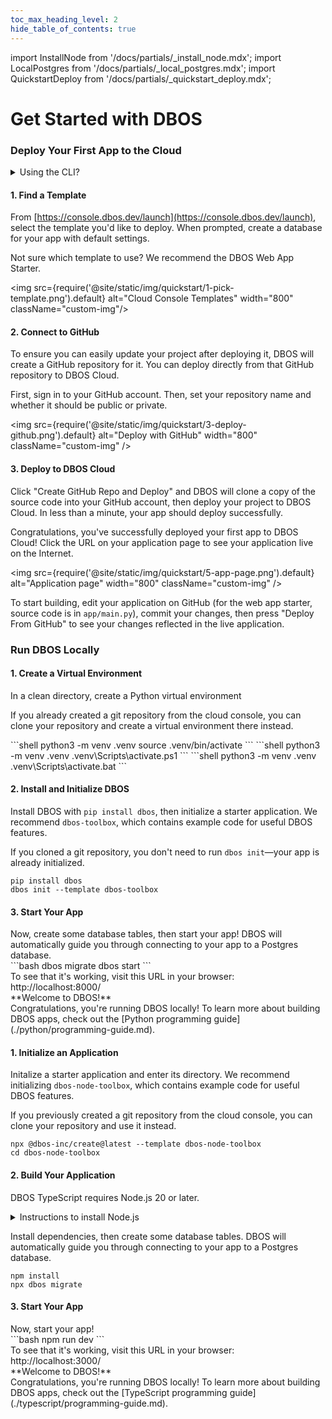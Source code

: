```yaml
---
toc_max_heading_level: 2
hide_table_of_contents: true
---
```


import InstallNode from '/docs/partials/_install_node.mdx';
import LocalPostgres from '/docs/partials/_local_postgres.mdx';
import QuickstartDeploy from '/docs/partials/_quickstart_deploy.mdx';

# Get Started with DBOS


### Deploy Your First App to the Cloud

<details className="custom-details">
<summary>Using the CLI?</summary>


<LargeTabs groupId="language" queryString="language">
<LargeTabItem value="python" label="Python">

<section className="row list">
<article className="col col--6">
#### 1. Initialize your application

Create a folder for your app with a virtual environment, then enter the folder and activate the virtual environment.
Next, install `dbos` and initialize your folder with a sample application.

> You can choose another name for your app. Names should be 3 to 30 characters long and contain only lowercase letters and numbers, dashes, and underscores.


</article>

<article className="col col--6">
<Tabs groupId="operating-systems" className="small-tabs">
<TabItem value="maclinux" label="macOS or Linux">
```shell
python3 -m venv my-app/.venv
cd my-app
source .venv/bin/activate
pip install dbos
dbos init
```
</TabItem>
<TabItem value="win-ps" label="Windows (PowerShell)">
```shell
python3 -m venv my-app/.venv
cd my-app
.venv\Scripts\activate.ps1
pip install dbos
dbos init
```
</TabItem>
<TabItem value="win-cmd" label="Windows (cmd)">
```shell
python3 -m venv my-app/.venv
cd my-app
.venv\Scripts\activate.bat
pip install dbos
dbos init
```
</TabItem>
</Tabs>

</article>

</section>

#### 2. Install the DBOS Cloud CLI
<section className="row list">
<article className="col col--6">

The Cloud CLI requires Node.js 20 or later.
</article>

<article className="col col--6">

<details>
<summary>Instructions to install Node.js</summary>

<InstallNode />

</details>
</article>

<article className="col col--6">
Run this command to install it.
</article>

<article className="col col--6">
```shell
npm i -g @dbos-inc/dbos-cloud@latest
```
</article>
</section>

#### 3. Deploy to DBOS Cloud!
<section className="row list">
<article className="col col--6">
First, run [`pip freeze`](https://pip.pypa.io/en/stable/cli/pip_freeze/) to create a 
[requirements file](https://pip.pypa.io/en/stable/reference/requirements-file-format/) specifying your app's dependencies. Then, run `dbos-cloud app deploy` to deploy your app to DBOS Cloud.
Follow the prompts to sign in and to provision a Postgres database server on the cloud.
</article>

<article className="col col--6">
```shell
pip freeze > requirements.txt
dbos-cloud app deploy
```
</article>

<QuickstartDeploy />

</section>


</LargeTabItem>
<LargeTabItem value="typescript" label="TypeScript">

#### 1. Initialize your application

<section className="row list">
<article className="col col--6">
DBOS TypeScript requires Node.js 20 or later.
</article>

<article className="col col--6">
<details>
<summary>Instructions to install Node.js</summary>

<InstallNode />
</details>
</article>

<article className="col col--6">
Initialize your app with this command.

> You can choose another name for your app. Names should be 3 to 30 characters long and contain only lowercase letters and numbers, dashes, and underscores.

It creates and initializes a new folder named `my-app/` with a sample app. Enter the folder to perform the next step.
</article>

<article className="col col--6">
```bash
npx -y @dbos-inc/create@latest -n my-app -t dbos-node-starter
cd my-app/
```
</article>
</section>

#### 2. Deploy to DBOS Cloud!
<section className="row list">
<article className="col col--6">
Install the DBOS Cloud CLI.
</article>

<article className="col col--6">
```
npm i -g @dbos-inc/dbos-cloud@latest
```
</article>

<article className="col col--6">
Then, run this command to deploy your app to DBOS Cloud.
Follow the prompts to sign in and to provision a Postgres database server on the cloud.
</article>

<article className="col col--6">
```shell
dbos-cloud app deploy
```
</article>

<QuickstartDeploy />

</section>

</LargeTabItem>

</LargeTabs>

</details>

<!-- Using cloud console -->
#### 1. Find a Template
From [https://console.dbos.dev/launch](https://console.dbos.dev/launch), select the template you'd like to deploy.
When prompted, create a database for your app with default settings.

Not sure which template to use? We recommend the DBOS Web App Starter.

<img src={require('@site/static/img/quickstart/1-pick-template.png').default} alt="Cloud Console Templates" width="800" className="custom-img"/>


#### 2. Connect to GitHub

To ensure you can easily update your project after deploying it, DBOS will create a GitHub repository for it.
You can deploy directly from that GitHub repository to DBOS Cloud.

First, sign in to your GitHub account.
Then, set your repository name and whether it should be public or private.

<img src={require('@site/static/img/quickstart/3-deploy-github.png').default} alt="Deploy with GitHub" width="800" className="custom-img" />

#### 3. Deploy to DBOS Cloud

Click "Create GitHub Repo and Deploy" and DBOS will clone a copy of the source code into your GitHub account, then deploy your project to DBOS Cloud.
In less than a minute, your app should deploy successfully.

Congratulations, you've successfully deployed your first app to DBOS Cloud!
Click the URL on your application page to see your application live on the Internet.

<img src={require('@site/static/img/quickstart/5-app-page.png').default} alt="Application page" width="800" className="custom-img" />

To start building, edit your application on GitHub (for the web app starter, source code is in `app/main.py`), commit your changes, then press "Deploy From GitHub" to see your changes reflected in the live application.


### Run DBOS Locally

<LargeTabs groupId="language">
<LargeTabItem value="python" label="Python">

<section className="row list">
<article className="col col--6">

#### 1. Create a Virtual Environment
In a clean directory, create a Python virtual environment

If you already created a git repository from the cloud console, you can clone your repository and create a virtual environment there instead.

</article>

<article className="col col--6">

<Tabs groupId="operating-systems" className="small-tabs">
<TabItem value="maclinux" label="macOS or Linux">
```shell
python3 -m venv .venv
source .venv/bin/activate
```
</TabItem>
<TabItem value="win-ps" label="Windows (PowerShell)">
```shell
python3 -m venv .venv
.venv\Scripts\activate.ps1
```
</TabItem>
<TabItem value="win-cmd" label="Windows (cmd)">
```shell
python3 -m venv .venv
.venv\Scripts\activate.bat
```
</TabItem>
</Tabs>

</article>
</section>

<section className="row list">
<article className="col col--6">

#### 2. Install and Initialize DBOS
Install DBOS with `pip install dbos`, then initialize a starter application.
We recommend `dbos-toolbox`, which contains example code for useful DBOS features.

If you cloned a git repository, you don't need to run `dbos init`&mdash;your app is already initialized.

</article>

<article className="col col--6">

```shell
pip install dbos
dbos init --template dbos-toolbox
```

</article>
</section>


#### 3. Start Your App

<section className="row list">

<article className="col col--6">
Now, create some database tables, then start your app!
DBOS will automatically guide you through connecting to your app to a Postgres database.
</article>

<article className="col col--6">
```bash
dbos migrate
dbos start
```
</article>

<article className="col col--6">
To see that it's working, visit this URL in your browser: http://localhost:8000/
</article>

<article className="col col--6">
<BrowserWindow url="http://localhost:8000/">
**Welcome to DBOS!**
</BrowserWindow>
</article>

<article className="col col--6">
Congratulations, you're running DBOS locally!
To learn more about building DBOS apps, check out the [Python programming guide](./python/programming-guide.md).
</article>

</section>

</LargeTabItem>

<LargeTabItem value="typescript" label="TypeScript">

<section className="row list">
<article className="col col--6">

#### 1. Initialize an Application
Initalize a starter application and enter its directory.
We recommend initializing `dbos-node-toolbox`, which contains example code for useful DBOS features.

If you previously created a git repository from the cloud console, you can clone your repository and use it instead.
</article>

<article className="col col--6">

```shell
npx @dbos-inc/create@latest --template dbos-node-toolbox
cd dbos-node-toolbox
```

</article>
</section>

<section className="row list">
<article className="col col--6">

#### 2. Build Your Application
DBOS TypeScript requires Node.js 20 or later.

</article>

<article className="col col--6">

<details>
<summary>Instructions to install Node.js</summary>

<InstallNode />

</details>
</article>

<article className="col col--6">

Install dependencies, then create some database tables.
DBOS will automatically guide you through connecting to your app to a Postgres database.

</article>


<article className="col col--6">

```shell
npm install
npx dbos migrate
```

</article>
</section>


#### 3. Start Your App

<section className="row list">

<article className="col col--6">
Now, start your app!

</article>

<article className="col col--6">
```bash
npm run dev
```
</article>

<article className="col col--6">
To see that it's working, visit this URL in your browser: http://localhost:3000/
</article>

<article className="col col--6">
<BrowserWindow url="http://localhost:3000/">
**Welcome to DBOS!**
</BrowserWindow>
</article>


<article className="col col--6">
Congratulations, you're running DBOS locally!
To learn more about building DBOS apps, check out the [TypeScript programming guide](./typescript/programming-guide.md).
</article>

</section>

</LargeTabItem>
</LargeTabs>